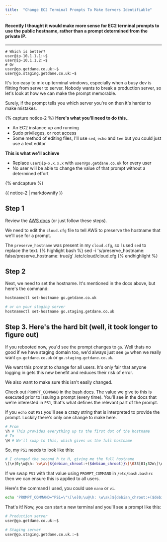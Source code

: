 ```yaml
---
title:  "Change EC2 Terminal Prompts To Make Servers Identifiable"
---
```


#### Recently I thought it would make more sense for EC2 terminal prompts to use the public hostname, rather than a prompt determined from the private IP. 

---

```console
# Which is better?
user@ip-10.1.1.1:~$
user@ip-10.1.1.2:~$
# Or
user@go.getdane.co.uk:~$
user@go.staging.getdane.co.uk:~$
```

It's too easy to mix up terminal windows, especially when a busy dev is flitting from server to server. Nobody wants to break a production server, so let's look at how we can make the prompt memorable. 

Surely, if the prompt tells you which server you're on then it's harder to make mistakes.

{% capture notice-2 %}
**Here's what you'll need to do this..**
* An EC2 instance up and running
* Sudo privileges, or root access
* Some method of editing files, I'll use `sed`, `echo` and `tee` but you could just use a text editor

**This is what we'll achieve**
* Replace `user@ip-x.x.x.x` with `user@go.getdane.co.uk` for every user
* No user will be able to change the value of that prompt without a determined effort

{% endcapture %}

<div class="notice">{{ notice-2 | markdownify }}</div>

## Step 1

Review the [AWS docs](https://docs.aws.amazon.com/AWSEC2/latest/UserGuide/set-hostname.html) (or just follow these steps). 


We need to edit the `cloud.cfg` file to tell AWS to preserve the hostname that we'll use for a prompt.


The `preserve_hostname` was present in my `cloud.cfg`, so I used `sed` to replace the text.
{% highlight bash %}
sed -i 's/preserve_hostname: false/preserve_hostname: true/g' /etc/cloud/cloud.cfg
{% endhighlight %}

## Step 2

Next, we need to set the hostname. It's mentioned in the docs above, but here's the command:

```bash
hostnamectl set-hostname go.getdane.co.uk

# or on your staging server
hostnamectl set-hostname go.staging.getdane.co.uk
```

## Step 3. Here's the hard bit (well, it took longer to figure out)

If you rebooted now, you'd see the prompt changes to `go`. Well thats no good if we have staging domain too, we'd always just see `go` when we really want `go.getdane.co.uk` or `go.staging.getdane.co.uk`.

We want this prompt to change for all users. It's only fair that anyone logging in gets this new benefit and reduces their risk of error.

We also want to make sure this isn't easily changed.

Check out `PROMPT_COMMAND` in the [bash docs](https://linux.die.net/man/1/bash). The value we give to this is executed prior to issuing a prompt (every time). You'll see in the docs that we're interested in `PS1`, that's what defines the relevant part of the prompt.

If you `echo` out `PS1` you'll see a crazy string that is interpreted to provide the prompt. Luckily there's only one change to make here.

```bash
# From
\h # This provides everything up to the first dot of the hostname
# To
\H # We'll swap to this, which gives us the full hostname
```

So, my `PS1` needs to look like this:

```bash
# I changed the second h to H, giving me the full hostname
\[\e]0;\u@\h: \w\a\]${debian_chroot:+($debian_chroot)}\[\033[01;32m\]\u@\H\[\033[00m\]:\[\033[01;34m\]\w\[\033[00m\]\$
```

If we swap `PS1` with that value using `PROMPT_COMMAND` in `/etc/bash.bashrc` then we can ensure this is applied to all users.

Here's the command I used, you could use `nano` or `vi`.

```bash
echo 'PROMPT_COMMAND="PS1=\"\[\e]0;\u@\h: \w\a\]${debian_chroot:+($debian_chroot)}\[\033[01;32m\]\u@\H\[\033[00m\]:\[\033[01;34m\]\w\[\033[00m\]\$\""' | tee -a /etc/bash.bashrc
```

That's it! Now, you can start a new terminal and you'll see a prompt like this:

```bash
# Production server
user@go.getdane.co.uk:~$

# Staging server
user@go.staging.getdane.co.uk.:~$

```